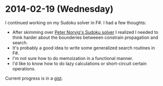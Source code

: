 2014-02-19 (Wednesday)
====================

I continued working on my Sudoku solver in F#. I had a few thoughts:

- After skimming over [Peter Norvig's Sudoku solver](http://norvig.com/sudoku.html) I
realized I needed to think harder about the bounderies betweeen constrain propagation and search.
- It's probably a good idea to write some generalized search routines in F#.
- I'm not sure how to do memoization in a functional manner.
- I'd like to know how to do lazy calculations or short-circuit certain operations.

Current progress is in a [gist](https://gist.github.com/ncollins/44b6a6de21f8d5074aa3).
